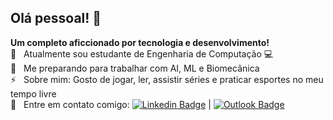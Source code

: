 <!--
# Násser Rafael
-->
## Olá pessoal! 👋
<!--
**nasserrafaelfk/nasserrafaelfk** is a ✨ _special_ ✨ repository because its `README.md` (this file) appears on your GitHub profile.

Here are some ideas to get you started:

- 🔭 I’m currently working on ...
- 🌱 I’m currently learning ...
- 👯 I’m looking to collaborate on ...
- 🤔 I’m looking for help with ...
- 💬 Ask me about ...
- 📫 How to reach me: ...
- 😄 Pronouns: ...
- ⚡ Fun fact: ...
-->
<strong>Um completo aficcionado por tecnologia e desenvolvimento!</strong>
<br/> 🌱 &nbsp; Atualmente sou estudante de Engenharia de Computação :computer:
<br/> :rocket: &nbsp; Me preparando para trabalhar com AI, ML e Biomecânica
<br/> ⚡ &nbsp; Sobre mim: Gosto de jogar, ler, assistir séries e praticar esportes no meu tempo livre
<br/> :email: &nbsp; Entre em contato comigo: [![Linkedin Badge](https://img.shields.io/badge/-NásserRafael-blue?style=flat-square&logo=Linkedin&logoColor=white&link=https://www.linkedin.com/in/nasserrafaelfk/)](https://www.linkedin.com/in/nasserrafaelfk/) 
| 
[![Outlook Badge](https://img.shields.io/badge/-nasserrafael@hotmail.com-darkblue?style=flat-square&logo=microsoft&logoColor=white&link=mailto:nasserrafael@hotmail.com)](mailto:nasserrafael@hotmail.com)
